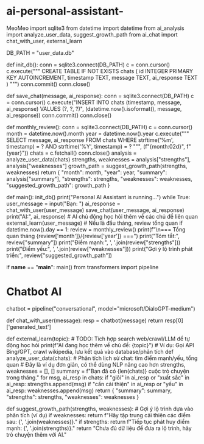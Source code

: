 # ai-personal-assistant-
MeoMeo
import sqlite3
from datetime import datetime
from ai_analysis import analyze_user_data, suggest_growth_path
from ai_chat import chat_with_user, external_learn

DB_PATH = "user_data.db"

def init_db():
    conn = sqlite3.connect(DB_PATH)
    c = conn.cursor()
    c.execute("""
        CREATE TABLE IF NOT EXISTS chats (
            id INTEGER PRIMARY KEY AUTOINCREMENT,
            timestamp TEXT,
            message TEXT,
            ai_response TEXT
        )
    """)
    conn.commit()
    conn.close()

def save_chat(message, ai_response):
    conn = sqlite3.connect(DB_PATH)
    c = conn.cursor()
    c.execute("INSERT INTO chats (timestamp, message, ai_response) VALUES (?, ?, ?)",
              (datetime.now().isoformat(), message, ai_response))
    conn.commit()
    conn.close()

def monthly_review():
    conn = sqlite3.connect(DB_PATH)
    c = conn.cursor()
    month = datetime.now().month
    year = datetime.now().year
    c.execute("""
        SELECT message, ai_response FROM chats
        WHERE strftime('%m', timestamp) = ? AND strftime('%Y', timestamp) = ?
    """, (f"{month:02d}", f"{year}"))
    chats = c.fetchall()
    conn.close()
    analysis = analyze_user_data(chats)
    strengths, weaknesses = analysis["strengths"], analysis["weaknesses"]
    growth_path = suggest_growth_path(strengths, weaknesses)
    return {
        "month": month,
        "year": year,
        "summary": analysis["summary"],
        "strengths": strengths,
        "weaknesses": weaknesses,
        "suggested_growth_path": growth_path
    }

def main():
    init_db()
    print("Personal AI Assistant is running...")
    while True:
        user_message = input("Bạn: ")
        ai_response = chat_with_user(user_message)
        save_chat(user_message, ai_response)
        print("AI:", ai_response)
        # AI chủ động học hỏi thêm về các chủ đề liên quan
        external_learn(user_message)
        # Nếu là đầu tháng, review tổng quan
        if datetime.now().day == 1:
            review = monthly_review()
            print(f"\n=== Tổng quan tháng {review['month']}/{review['year']} ===")
            print("Tóm tắt:", review["summary"])
            print("Điểm mạnh:", ', '.join(review["strengths"]))
            print("Điểm yếu:", ', '.join(review["weaknesses"]))
            print("Gợi ý lộ trình phát triển:", review["suggested_growth_path"])

if __name__ == "__main__":
    main()
from transformers import pipeline

# Chatbot AI
chatbot = pipeline("conversational", model="microsoft/DialoGPT-medium")

def chat_with_user(message):
    resp = chatbot(message)
    return resp[0]['generated_text']

def external_learn(topic):
    # TODO: Tích hợp search web/crawl/LLM để tự động học hỏi
    print(f"AI đang học thêm về chủ đề: {topic}")
    # Ví dụ: Gọi API Bing/GPT, crawl wikipedia, lưu kết quả vào database/phân tích
def analyze_user_data(chats):
    # Phân tích lịch sử chat: tìm điểm mạnh/yếu, tổng quan
    # Đây là ví dụ đơn giản, có thể dùng NLP nâng cao hơn
    strengths, weaknesses = [], []
    summary = f"Bạn đã có {len(chats)} cuộc trò chuyện trong tháng."
    for msg, ai_resp in chats:
        if "giỏi" in ai_resp or "xuất sắc" in ai_resp:
            strengths.append(msg)
        if "cần cải thiện" in ai_resp or "yếu" in ai_resp:
            weaknesses.append(msg)
    return {
        "summary": summary,
        "strengths": strengths,
        "weaknesses": weaknesses
    }

def suggest_growth_path(strengths, weaknesses):
    # Gợi ý lộ trình dựa vào phân tích (ví dụ)
    if weaknesses:
        return f"Hãy tập trung cải thiện các điểm sau: {', '.join(weaknesses)}."
    if strengths:
        return f"Tiếp tục phát huy điểm mạnh: {', '.join(strengths)}."
    return "Chưa đủ dữ liệu để đưa ra lộ trình, hãy trò chuyện thêm với AI."
